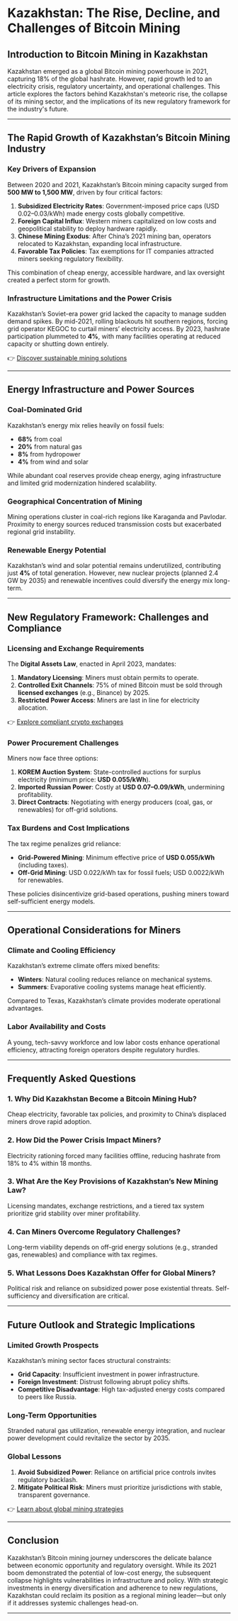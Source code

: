 # Kazakhstan: The Rise, Decline, and Challenges of Bitcoin Mining  

## Introduction to Bitcoin Mining in Kazakhstan  

Kazakhstan emerged as a global Bitcoin mining powerhouse in 2021, capturing 18% of the global hashrate. However, rapid growth led to an electricity crisis, regulatory uncertainty, and operational challenges. This article explores the factors behind Kazakhstan's meteoric rise, the collapse of its mining sector, and the implications of its new regulatory framework for the industry's future.  

---

## The Rapid Growth of Kazakhstan’s Bitcoin Mining Industry  

### Key Drivers of Expansion  

Between 2020 and 2021, Kazakhstan’s Bitcoin mining capacity surged from **500 MW to 1,500 MW**, driven by four critical factors:  

1. **Subsidized Electricity Rates**: Government-imposed price caps (USD 0.02–0.03/kWh) made energy costs globally competitive.  
2. **Foreign Capital Influx**: Western miners capitalized on low costs and geopolitical stability to deploy hardware rapidly.  
3. **Chinese Mining Exodus**: After China’s 2021 mining ban, operators relocated to Kazakhstan, expanding local infrastructure.  
4. **Favorable Tax Policies**: Tax exemptions for IT companies attracted miners seeking regulatory flexibility.  

This combination of cheap energy, accessible hardware, and lax oversight created a perfect storm for growth.  

### Infrastructure Limitations and the Power Crisis  

Kazakhstan’s Soviet-era power grid lacked the capacity to manage sudden demand spikes. By mid-2021, rolling blackouts hit southern regions, forcing grid operator KEGOC to curtail miners’ electricity access. By 2023, hashrate participation plummeted to **4%**, with many facilities operating at reduced capacity or shutting down entirely.  

👉 [Discover sustainable mining solutions](https://bit.ly/okx-bonus)  

---

## Energy Infrastructure and Power Sources  

### Coal-Dominated Grid  

Kazakhstan’s energy mix relies heavily on fossil fuels:  
- **68%** from coal  
- **20%** from natural gas  
- **8%** from hydropower  
- **4%** from wind and solar  

While abundant coal reserves provide cheap energy, aging infrastructure and limited grid modernization hindered scalability.  

### Geographical Concentration of Mining  

Mining operations cluster in coal-rich regions like Karaganda and Pavlodar. Proximity to energy sources reduced transmission costs but exacerbated regional grid instability.  

### Renewable Energy Potential  

Kazakhstan’s wind and solar potential remains underutilized, contributing just **4%** of total generation. However, new nuclear projects (planned 2.4 GW by 2035) and renewable incentives could diversify the energy mix long-term.  

---

## New Regulatory Framework: Challenges and Compliance  

### Licensing and Exchange Requirements  

The **Digital Assets Law**, enacted in April 2023, mandates:  
1. **Mandatory Licensing**: Miners must obtain permits to operate.  
2. **Controlled Exit Channels**: 75% of mined Bitcoin must be sold through **licensed exchanges** (e.g., Binance) by 2025.  
3. **Restricted Power Access**: Miners are last in line for electricity allocation.  

👉 [Explore compliant crypto exchanges](https://bit.ly/okx-bonus)  

### Power Procurement Challenges  

Miners now face three options:  
1. **KOREM Auction System**: State-controlled auctions for surplus electricity (minimum price: **USD 0.055/kWh**).  
2. **Imported Russian Power**: Costly at **USD 0.07–0.09/kWh**, undermining profitability.  
3. **Direct Contracts**: Negotiating with energy producers (coal, gas, or renewables) for off-grid solutions.  

### Tax Burdens and Cost Implications  

The tax regime penalizes grid reliance:  
- **Grid-Powered Mining**: Minimum effective price of **USD 0.055/kWh** (including taxes).  
- **Off-Grid Mining**: USD 0.022/kWh tax for fossil fuels; USD 0.0022/kWh for renewables.  

These policies disincentivize grid-based operations, pushing miners toward self-sufficient energy models.  

---

## Operational Considerations for Miners  

### Climate and Cooling Efficiency  

Kazakhstan’s extreme climate offers mixed benefits:  
- **Winters**: Natural cooling reduces reliance on mechanical systems.  
- **Summers**: Evaporative cooling systems manage heat efficiently.  

Compared to Texas, Kazakhstan’s climate provides moderate operational advantages.  

### Labor Availability and Costs  

A young, tech-savvy workforce and low labor costs enhance operational efficiency, attracting foreign operators despite regulatory hurdles.  

---

## Frequently Asked Questions  

### 1. Why Did Kazakhstan Become a Bitcoin Mining Hub?  
Cheap electricity, favorable tax policies, and proximity to China’s displaced miners drove rapid adoption.  

### 2. How Did the Power Crisis Impact Miners?  
Electricity rationing forced many facilities offline, reducing hashrate from 18% to 4% within 18 months.  

### 3. What Are the Key Provisions of Kazakhstan’s New Mining Law?  
Licensing mandates, exchange restrictions, and a tiered tax system prioritize grid stability over miner profitability.  

### 4. Can Miners Overcome Regulatory Challenges?  
Long-term viability depends on off-grid energy solutions (e.g., stranded gas, renewables) and compliance with tax regimes.  

### 5. What Lessons Does Kazakhstan Offer for Global Miners?  
Political risk and reliance on subsidized power pose existential threats. Self-sufficiency and diversification are critical.  

---

## Future Outlook and Strategic Implications  

### Limited Growth Prospects  

Kazakhstan’s mining sector faces structural constraints:  
- **Grid Capacity**: Insufficient investment in power infrastructure.  
- **Foreign Investment**: Distrust following abrupt policy shifts.  
- **Competitive Disadvantage**: High tax-adjusted energy costs compared to peers like Russia.  

### Long-Term Opportunities  

Stranded natural gas utilization, renewable energy integration, and nuclear power development could revitalize the sector by 2035.  

### Global Lessons  

1. **Avoid Subsidized Power**: Reliance on artificial price controls invites regulatory backlash.  
2. **Mitigate Political Risk**: Miners must prioritize jurisdictions with stable, transparent governance.  

👉 [Learn about global mining strategies](https://bit.ly/okx-bonus)  

---

## Conclusion  

Kazakhstan’s Bitcoin mining journey underscores the delicate balance between economic opportunity and regulatory oversight. While its 2021 boom demonstrated the potential of low-cost energy, the subsequent collapse highlights vulnerabilities in infrastructure and policy. With strategic investments in energy diversification and adherence to new regulations, Kazakhstan could reclaim its position as a regional mining leader—but only if it addresses systemic challenges head-on.  

--- 
